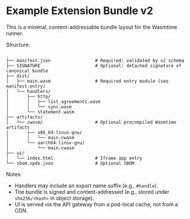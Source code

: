 # Example Extension Bundle v2

This is a minimal, content-addressable bundle layout for the Wasmtime runner.

Structure:

```
.
├── manifest.json                 # Required: validated by v2 schema
├── SIGNATURE                     # Optional: detached signature of canonical bundle
├── dist/
│   ├── main.wasm                 # Required entry module (see manifest.entry)
│   └── handlers/
│       ├── http/
│       │   ├── list_agreements.wasm
│       │   └── sync.wasm
│       └── statement.wasm
├── artifacts/
│   └── cwasm/                    # Optional precompiled Wasmtime artifacts
│       ├── x86_64-linux-gnu/
│       │   └── main.cwasm
│       └── aarch64-linux-gnu/
│           └── main.cwasm
├── ui/
│   └── index.html                # Iframe app entry
└── sbom.spdx.json                # Optional SBOM
```

Notes:
- Handlers may include an export name suffix (e.g., `#handle`).
- The bundle is signed and content-addressed (e.g., stored under `sha256/<hash>` in object storage).
- UI is served via the API gateway from a pod-local cache, not from a CDN.

